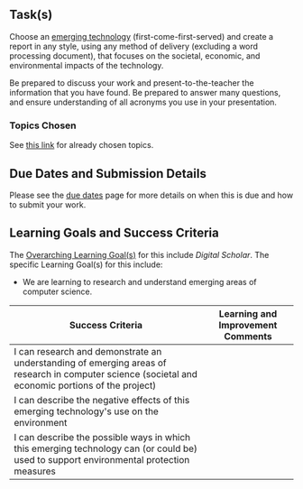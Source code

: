 ## Task(s)

Choose an [emerging technology](http://en.wikipedia.org/wiki/List_of_emerging_technologies) (first-come-first-served) and create a report in any style, using any method of delivery (excluding a word processing document), that focuses on the societal, economic, and environmental impacts of the technology.

Be prepared to discuss your work and present-to-the-teacher the information that you have found.  Be prepared to answer many questions, and ensure understanding of all acronyms you use in your presentation.

### Topics Chosen

See [this link](./Emerging-Tech-Topics-Chosen) for already chosen topics.

## Due Dates and Submission Details

Please see the [due dates](./Due-Dates-and-Submission-Details) page for more details on when this is due and how to submit your work.

## Learning Goals and Success Criteria

The [Overarching Learning Goal(s)](./images/ICS3U.jpg) for this include _Digital Scholar_.
The specific Learning Goal(s) for this include:
  * We are learning to research and understand emerging areas of computer science. 

| Success Criteria  | Learning and Improvement Comments |
| ----------- | --- | 
| I can research and demonstrate an understanding of emerging areas of research in computer science (societal and economic portions of the project) | |
| I can describe the negative effects of this emerging technology's use on the environment | |
| I can describe the possible ways in which this emerging technology can (or could be) used to support environmental protection measures | | 